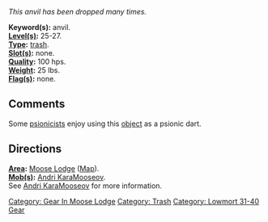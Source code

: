 *This anvil has been dropped many times.*

**Keyword(s):** anvil.  
**[Level(s)](Object_Level "wikilink"):** 25-27.  
**[Type](:Category:_Object_Types "wikilink"):**
[trash](:Category:_Trash "wikilink").  
**[Slot(s)](Object_Slots "wikilink"):** none.  
**[Quality](Object_Quality "wikilink"):** 100 hps.  
**[Weight](Object_Weight "wikilink"):** 25 lbs.  
**[Flag(s)](:Category:_Object_Flags "wikilink"):** none.  

## Comments

Some [psionicists](:Category:_Psionicists "wikilink") enjoy using this
[object](:Category:_Objects "wikilink") as a psionic dart.

## Directions

**[Area](:Category:_Areas "wikilink"):** [Moose
Lodge](:Category:_Moose_Lodge "wikilink")
([Map](Moose_Lodge_Map "wikilink")).  
**[Mob(s)](:Category:_Mobs "wikilink"):** [Andri
KaraMooseov](Andri_KaraMooseov "wikilink").  
See [Andri KaraMooseov](Andri_KaraMooseov "wikilink") for more
information.  

[Category: Gear In Moose
Lodge](Category:_Gear_In_Moose_Lodge "wikilink") [Category:
Trash](Category:_Trash "wikilink") [Category: Lowmort 31-40
Gear](Category:_Lowmort_31-40_Gear "wikilink")

